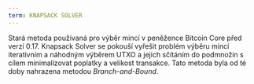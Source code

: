 ```yaml
---
term: KNAPSACK SOLVER
---
```


Stará metoda používaná pro výběr mincí v peněžence Bitcoin Core před verzí 0.17. Knapsack Solver se pokouší vyřešit problém výběru mincí iterativním a náhodným výběrem UTXO a jejich sčítáním do podmnožin s cílem minimalizovat poplatky a velikost transakce. Tato metoda byla od té doby nahrazena metodou *Branch-and-Bound*.